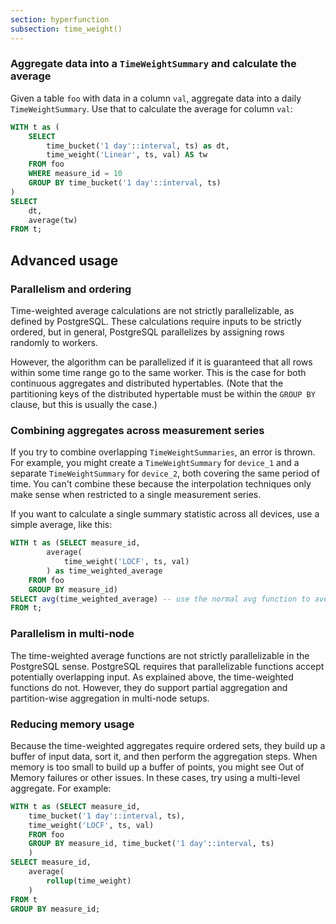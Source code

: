 ```yaml
---
section: hyperfunction
subsection: time_weight()
---
```


### Aggregate data into a `TimeWeightSummary` and calculate the average

Given a table `foo` with data in a column `val`, aggregate data into a daily
`TimeWeightSummary`. Use that to calculate the average for column `val`:

```sql
WITH t as (
    SELECT
        time_bucket('1 day'::interval, ts) as dt,
        time_weight('Linear', ts, val) AS tw
    FROM foo
    WHERE measure_id = 10
    GROUP BY time_bucket('1 day'::interval, ts)
)
SELECT
    dt,
    average(tw)
FROM t;
```

## Advanced usage

### Parallelism and ordering

Time-weighted average calculations are not strictly parallelizable, as defined
by PostgreSQL. These calculations require inputs to be strictly ordered, but
in general, PostgreSQL parallelizes by assigning rows randomly to workers.

However, the algorithm can be parallelized if it is guaranteed that all rows
within some time range go to the same worker. This is the case for both
continuous aggregates and distributed hypertables. (Note that the partitioning
keys of the distributed hypertable must be within the `GROUP BY` clause, but
this is usually the case.)

### Combining aggregates across measurement series

If you try to combine overlapping `TimeWeightSummaries`, an error is thrown.
For example, you might create a `TimeWeightSummary` for `device_1` and a
separate `TimeWeightSummary` for `device_2`, both covering the same period of
time. You can't combine these because the interpolation techniques only make
sense when restricted to a single measurement series.

If you want to calculate a single summary statistic across all devices, use a
simple average, like this:

```sql
WITH t as (SELECT measure_id,
        average(
            time_weight('LOCF', ts, val)
        ) as time_weighted_average
    FROM foo
    GROUP BY measure_id)
SELECT avg(time_weighted_average) -- use the normal avg function to average the time-weighted averages
FROM t;
```

### Parallelism in multi-node

The time-weighted average functions are not strictly parallelizable in the
PostgreSQL sense. PostgreSQL requires that parallelizable functions accept
potentially overlapping input. As explained above, the time-weighted functions
do not. However, they do support partial aggregation and partition-wise
aggregation in multi-node setups.

### Reducing memory usage

Because the time-weighted aggregates require ordered sets, they build up a
buffer of input data, sort it, and then perform the aggregation steps. When
memory is too small to build up a buffer of points, you might see Out of Memory
failures or other issues. In these cases, try using a multi-level aggregate. For
example:

```sql
WITH t as (SELECT measure_id,
    time_bucket('1 day'::interval, ts),
    time_weight('LOCF', ts, val)
    FROM foo
    GROUP BY measure_id, time_bucket('1 day'::interval, ts)
    )
SELECT measure_id,
    average(
        rollup(time_weight)
    )
FROM t
GROUP BY measure_id;
```
